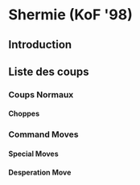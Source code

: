 # Shermie (KoF '98)

## Introduction

## Liste des coups

### Coups Normaux

#### Choppes

### Command Moves

#### Special Moves

#### Desperation Move
